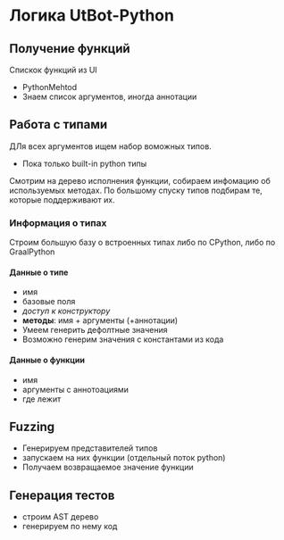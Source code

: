 # Логика UtBot-Python

## Получение функций

Спискок функций из UI
  * PythonMehtod
  * Знаем список аргументов, иногда аннотации

## Работа с типами

ДЛя всех аргументов ищем набор воможных типов.
* Пока только built-in python типы

Смотрим на дерево исполнения функции, собираем инфомацию об используемых методах. По большому спуску типов подбирам те, которые поддерживают их.

### Информация о типах
Строим большую базу о встроенных типах либо по CPython, либо по GraalPython

#### Данные о типе
* имя
* базовые поля
* _доступ к конструктору_
* __методы__: имя + аргументы (+аннотации)
* Умеем генерить дефолтные значения
* Возможно генерим значения с константами из кода

#### Данные о функции
* имя
* аргументы с аннотоациями
* где лежит

## Fuzzing
* Генерируем представителей типов
* запускаем на них функции (отдельный поток python)
* Получаем возвращаемое значение функции

## Генерация тестов
* строим AST дерево
* генерируем по нему код

